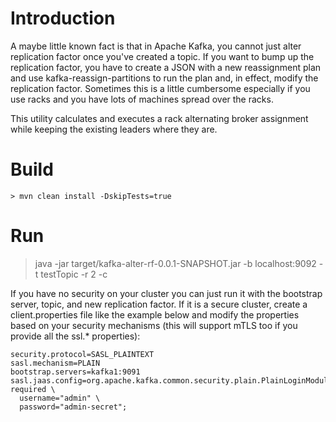# Introduction

A maybe little known fact is that in Apache Kafka, you cannot just alter replication factor once you've created a topic. If you want to bump up the replication factor, you have to create a JSON with a new reassignment plan and use kafka-reassign-partitions to run the plan and, in effect, modify the replication factor. Sometimes this is a little cumbersome especially if you use racks and you have lots of machines spread over the racks.

This utility calculates and executes a rack alternating broker assignment while keeping the existing leaders where they are.

# Build

```
> mvn clean install -DskipTests=true
``` 

# Run
> java -jar target/kafka-alter-rf-0.0.1-SNAPSHOT.jar -b localhost:9092 -t testTopic -r 2 -c <client config file>

If you have no security on your cluster you can just run it with the bootstrap server, topic, and new replication factor. If it is a secure cluster, create a client.properties file like the example below and modify the properties based on your security mechanisms (this will support mTLS too if you provide all the ssl.* properties):

```
security.protocol=SASL_PLAINTEXT
sasl.mechanism=PLAIN
bootstrap.servers=kafka1:9091
sasl.jaas.config=org.apache.kafka.common.security.plain.PlainLoginModule required \
  username="admin" \
  password="admin-secret";
```



